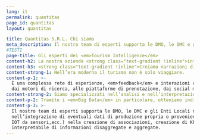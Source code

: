 ```yaml
---
lang: it
permalink: quantitas
page_id: quantitas
layout: quantitas

title: Quantitas S.R.L. Chi siamo
meta_description: Il nostro team di esperti supporta le DMO, le DMC e gli Enti Locali nell’integrazione efficace dei dati provenienti da molteplici fonti dati (Data Provider)
#TESTI
page-title: Gli esperti dei <em>Tourism Intelligence</em>
content-h2: La nostra azienda <strong class="text-gradient !inline">integra molteplici fonti di dati</strong> di settore elaborati, integrati, analizzati e interpretati.
content-h3: <strong class="text-gradient !inline">Creiamo narrazioni dinamiche</strong> dall’alto impatto visivo
content-strong-1: Nell’era moderna il turismo non è solo viaggiare.
content-p-1: >-
  È una complessa rete di esperienze, <em>feedback</em> e interazioni che genera un flusso continuo di dati provenienti da una miriade di fonti:
  dai motori di ricerca, alle piattaforme di prenotazione, dai social media alle app mobile.
content-strong-2: Siamo specializzati nell’analisi e nell’interpretazione dei dati sul turismo, offrendo soluzioni su misura di <em>Data Integration</em> e di <em>Data Visualization</em>.
content-p-2: Tramite i <em>Big Data</em> in particolare, otteniamo indicazioni sempre aggiornate riguardo a comportamenti e attività umane, cruciali per l’industria turistica.
content-p-3: >-
  Il nostro team di esperti supporta le DMO, le DMC e gli Enti Locali nell’integrazione efficace dei dati provenienti da molteplici fonti dati (Data Provider) 
  nell’integrazione di eventuali dati di produzione propria o proveniente dai propri associati o consorziati (ingressi museali, biglietterie, dati di affluenza, 
  IOT da sensori,ecc.) nella creazione di associazioni, creazione di KPI (Key Performance Index), reperimento di open data che offrono una sintesi immediatamente
  interpretabile di informazioni disaggregate e aggregate.
---
```


